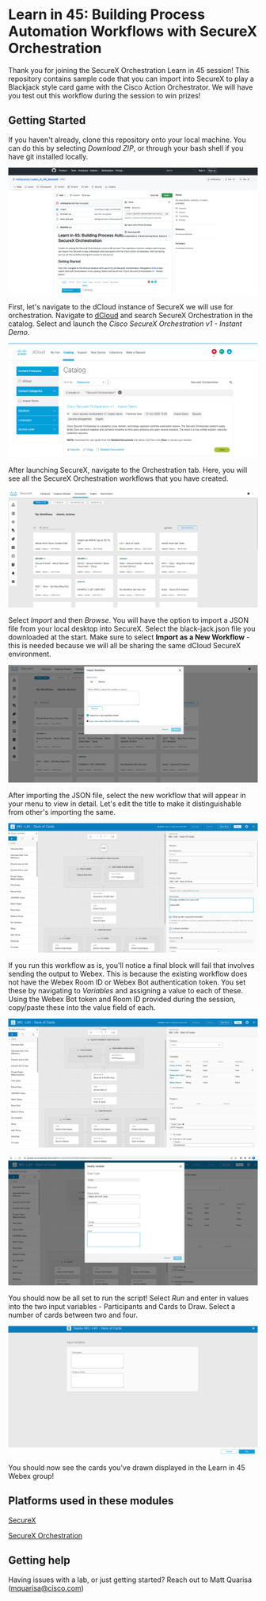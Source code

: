 # Learn in 45: Building Process Automation Workflows with SecureX Orchestration

Thank you for joining the SecureX Orchestration Learn in 45 session! This repository contains sample code that you can import into SecureX to play a Blackjack style card game with the Cisco Action Orchestrator. We will have you test out this workflow during the session to win prizes!

## Getting Started

If you haven't already, clone this repository onto your local machine. You can do this by selecting *Download ZIP*, or through your bash shell if you have git installed locally.


![S1](/images/Git-Clone.png)


First, let's navigate to the dCloud instance of SecureX we will use for orchestration. Navigate to [dCloud](https://dcloud.cisco.com/) and search SecureX Orchestration in the catalog. Select and launch the *Cisco SecureX Orchestration v1 - Instant Demo*.


![S2](/images/dCloud-SecureX.png)


After launching SecureX, navigate to the Orchestration tab. Here, you will see all the SecureX Orchestration workflows that you have created.


![S3](/images/Orchestration-Workflows.png)


Select *Import* and then *Browse*. You will have the option to import a JSON file from your local desktop into SecureX. Select  the black-jack.json file you downloaded at the start.  Make sure to select **Import as a New Workflow** - this is needed because we will all be sharing the same dCloud SecureX environment.


![S4](/images/Import-Workflow.png)


After importing the JSON file, select the new workflow that will appear in your menu to view in detail. Let's edit the title to make it distinguishable from other's importing the same.


![S5](/images/Adjust-Title.png)


If you run this workflow as is, you'll notice a final block will fail that involves sending the output to Webex. This is because the existing workflow does not have the Webex Room ID or Webex Bot authentication token. You set these by navigating to *Variables* and assigning a value to each of these. Using the Webex Bot token and Room ID provided during the session, copy/paste these into the value field of each.


![S6](/images/Set-Variables.png)


![S7](/images/Set-Webex-Auth.png)


You should now be all set to run the script! Select *Run* and enter in values into the two input variables - Participants and Cards to Draw. Select a number of cards between two and four.


![S8](/images/Run.png)


You should now see the cards you've drawn displayed in the Learn in 45 Webex group!


## Platforms used in these modules

[SecureX](https://developer.cisco.com/securex/)

[SecureX Orchestration](https://developer.cisco.com/securex/orchestration/)

## Getting help

Having issues with a lab, or just getting started? Reach out to Matt Quarisa (mquarisa@cisco.com)
